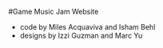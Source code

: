 #Game Music Jam Website

- code by Miles Acquaviva and Isham Behl
- designs by Izzi Guzman and Marc Yu

